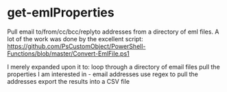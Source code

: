 # get-emlProperties
Pull email to/from/cc/bcc/replyto addresses from a directory of eml files.
A lot of the work was done by the excellent script: https://github.com/PsCustomObject/PowerShell-Functions/blob/master/Convert-EmlFile.ps1

I merely expanded upon it to:
loop through a directory of email files
pull the properties I am interested in - email addresses
use regex to pull the addresses 
export the results into a CSV file
